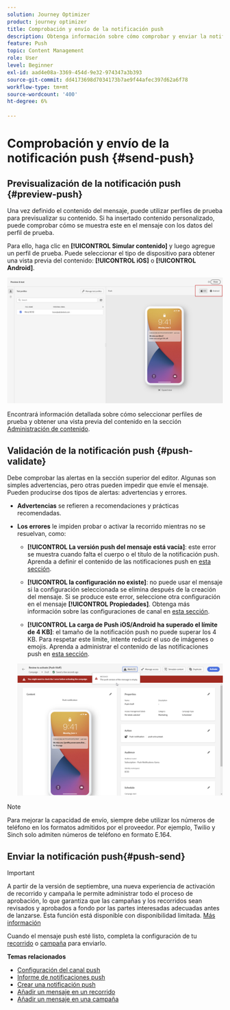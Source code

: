```yaml
---
solution: Journey Optimizer
product: journey optimizer
title: Comprobación y envío de la notificación push
description: Obtenga información sobre cómo comprobar y enviar la notificación push en Journey Optimizer
feature: Push
topic: Content Management
role: User
level: Beginner
exl-id: aad4e08a-3369-454d-9e32-974347a3b393
source-git-commit: dd4173698d7034173b7ae9f44afec397d62a6f78
workflow-type: tm+mt
source-wordcount: '400'
ht-degree: 6%

---
```


# Comprobación y envío de la notificación push {#send-push}

## Previsualización de la notificación push {#preview-push}

Una vez definido el contenido del mensaje, puede utilizar perfiles de prueba para previsualizar su contenido. Si ha insertado contenido personalizado, puede comprobar cómo se muestra este en el mensaje con los datos del perfil de prueba.

Para ello, haga clic en **[!UICONTROL Simular contenido]** y luego agregue un perfil de prueba. Puede seleccionar el tipo de dispositivo para obtener una vista previa del contenido: **[!UICONTROL iOS]** o **[!UICONTROL Android]**.

![](assets/push_preview_3.png)

Encontrará información detallada sobre cómo seleccionar perfiles de prueba y obtener una vista previa del contenido en la sección [Administración de contenido](../content-management/preview-test.md).

## Validación de la notificación push {#push-validate}

Debe comprobar las alertas en la sección superior del editor. Algunas son simples advertencias, pero otras pueden impedir que envíe el mensaje. Pueden producirse dos tipos de alertas: advertencias y errores.

* **Advertencias** se refieren a recomendaciones y prácticas recomendadas.

* **Los errores** le impiden probar o activar la recorrido mientras no se resuelvan, como:

   * **[!UICONTROL La versión push del mensaje está vacía]**: este error se muestra cuando falta el cuerpo o el título de la notificación push. Aprenda a definir el contenido de las notificaciones push en [esta sección](create-push.md).

   * **[!UICONTROL la configuración no existe]**: no puede usar el mensaje si la configuración seleccionada se elimina después de la creación del mensaje. Si se produce este error, seleccione otra configuración en el mensaje **[!UICONTROL Propiedades]**. Obtenga más información sobre las configuraciones de canal en [esta sección](../configuration/channel-surfaces.md).

   * **[!UICONTROL La carga de Push iOS/Android ha superado el límite de 4 KB]**: el tamaño de la notificación push no puede superar los 4 KB. Para respetar este límite, intente reducir el uso de imágenes o emojis. Aprenda a administrar el contenido de las notificaciones push en [esta sección](../push/create-push.md).

  ![](assets/push_alert.png)


>[!NOTE]
>
> Para mejorar la capacidad de envío, siempre debe utilizar los números de teléfono en los formatos admitidos por el proveedor. Por ejemplo, Twilio y Sinch solo admiten números de teléfono en formato E.164.

## Enviar la notificación push{#push-send}

>[!IMPORTANT]
>
>A partir de la versión de septiembre, una nueva experiencia de activación de recorrido y campaña le permite administrar todo el proceso de aprobación, lo que garantiza que las campañas y los recorridos sean revisados y aprobados a fondo por las partes interesadas adecuadas antes de lanzarse. Esta función está disponible con disponibilidad limitada. [Más información](../test-approve/gs-approval.md)

Cuando el mensaje push esté listo, completa la configuración de tu [recorrido](../building-journeys/journey-gs.md) o [campaña](../campaigns/create-campaign.md) para enviarlo.

**Temas relacionados**

* [Configuración del canal push](push-configuration.md)
* [Informe de notificaciones push](../reports/journey-global-report.md#push-global)
* [Crear una notificación push](create-push.md)
* [Añadir un mensaje en un recorrido](../building-journeys/journeys-message.md)
* [Añadir un mensaje en una campaña](../campaigns/create-campaign.md)

